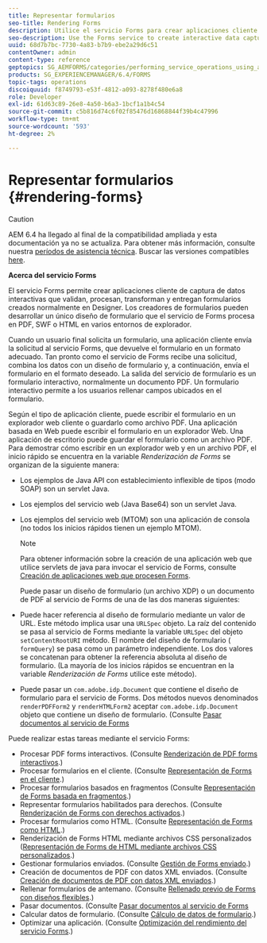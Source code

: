 ```yaml
---
title: Representar formularios
seo-title: Rendering Forms
description: Utilice el servicio Forms para crear aplicaciones cliente de captura de datos interactivas que validen, procesan, transforman y entregan formularios creados normalmente en Designer. Los creadores de formularios pueden desarrollar un único diseño de formulario que el servicio de Forms procesa en PDF, SWF o HTML en varios entornos de explorador.
seo-description: Use the Forms service to create interactive data capture client applications that validate, process, transform, and deliver forms typically created in Designer. Form authors can develop a single form design that the Forms service renders in PDF, SWF, or HTML in various browser environments.
uuid: 68d7b7bc-7730-4a83-b7b9-ebe2a29d6c51
contentOwner: admin
content-type: reference
geptopics: SG_AEMFORMS/categories/performing_service_operations_using_apis
products: SG_EXPERIENCEMANAGER/6.4/FORMS
topic-tags: operations
discoiquuid: f8749793-e53f-4812-a093-8278f480e6a8
role: Developer
exl-id: 61d63c89-26e8-4a50-b6a3-1bcf1a1b4c54
source-git-commit: c5b816d74c6f02f85476d16868844f39b4c47996
workflow-type: tm+mt
source-wordcount: '593'
ht-degree: 2%

---
```


# Representar formularios {#rendering-forms}

>[!CAUTION]
>
>AEM 6.4 ha llegado al final de la compatibilidad ampliada y esta documentación ya no se actualiza. Para obtener más información, consulte nuestra [períodos de asistencia técnica](https://helpx.adobe.com/es/support/programs/eol-matrix.html). Buscar las versiones compatibles [here](https://experienceleague.adobe.com/docs/).

**Acerca del servicio Forms**

El servicio Forms permite crear aplicaciones cliente de captura de datos interactivas que validan, procesan, transforman y entregan formularios creados normalmente en Designer. Los creadores de formularios pueden desarrollar un único diseño de formulario que el servicio de Forms procesa en PDF, SWF o HTML en varios entornos de explorador.

Cuando un usuario final solicita un formulario, una aplicación cliente envía la solicitud al servicio Forms, que devuelve el formulario en un formato adecuado. Tan pronto como el servicio de Forms recibe una solicitud, combina los datos con un diseño de formulario y, a continuación, envía el formulario en el formato deseado. La salida del servicio de formulario es un formulario interactivo, normalmente un documento PDF. Un formulario interactivo permite a los usuarios rellenar campos ubicados en el formulario.

Según el tipo de aplicación cliente, puede escribir el formulario en un explorador web cliente o guardarlo como archivo PDF. Una aplicación basada en Web puede escribir el formulario en un explorador Web. Una aplicación de escritorio puede guardar el formulario como un archivo PDF. Para demostrar cómo escribir en un explorador web y en un archivo PDF, el inicio rápido se encuentra en la variable *Renderización de Forms* se organizan de la siguiente manera:

* Los ejemplos de Java API con establecimiento inflexible de tipos (modo SOAP) son un servlet Java.
* Los ejemplos del servicio web (Java Base64) son un servlet Java.
* Los ejemplos del servicio web (MTOM) son una aplicación de consola (no todos los inicios rápidos tienen un ejemplo MTOM).

   >[!NOTE]
   >
   >Para obtener información sobre la creación de una aplicación web que utilice servlets de java para invocar el servicio de Forms, consulte [Creación de aplicaciones web que procesen Forms](/help/forms/developing/creating-web-applications-renders-forms.md).

   Puede pasar un diseño de formulario (un archivo XDP) o un documento de PDF al servicio de Forms de una de las dos maneras siguientes:

* Puede hacer referencia al diseño de formulario mediante un valor de URL. Este método implica usar una `URLSpec` objeto. La raíz del contenido se pasa al servicio de Forms mediante la variable `URLSpec` del objeto `setContentRootURI` método. El nombre del diseño de formulario ( `formQuery`) se pasa como un parámetro independiente. Los dos valores se concatenan para obtener la referencia absoluta al diseño de formulario. (La mayoría de los inicios rápidos se encuentran en la variable *Renderización de Forms* utilice este método).
* Puede pasar un `com.adobe.idp.Document` que contiene el diseño de formulario para el servicio de Forms. Dos métodos nuevos denominados `renderPDFForm2` y `renderHTMLForm2` aceptar `com.adobe.idp.Document` objeto que contiene un diseño de formulario. (Consulte [Pasar documentos al servicio de Forms](/help/forms/developing/passing-documents-forms-service.md)

Puede realizar estas tareas mediante el servicio Forms:

* Procesar PDF forms interactivos. (Consulte [Renderización de PDF forms interactivos](/help/forms/developing/rendering-interactive-pdf-forms.md).)
* Procesar formularios en el cliente. (Consulte [Representación de Forms en el cliente](/help/forms/developing/rendering-forms-client.md).)
* Procesar formularios basados en fragmentos (Consulte [Representación de Forms basada en fragmentos](/help/forms/developing/rendering-forms-based-fragments.md).)
* Representar formularios habilitados para derechos. (Consulte [Renderización de Forms con derechos activados](/help/forms/developing/rendering-rights-enabled-forms.md).)
* Procesar formularios como HTML. (Consulte [Representación de Forms como HTML](/help/forms/developing/rendering-forms-html.md).)
* Renderización de Forms HTML mediante archivos CSS personalizados ([Representación de Forms de HTML mediante archivos CSS personalizados](/help/forms/developing/rendering-html-forms-using-custom.md).)
* Gestionar formularios enviados. (Consulte [Gestión de Forms enviado](/help/forms/developing/handling-submitted-forms.md).)
* Creación de documentos de PDF con datos XML enviados. (Consulte [Creación de documentos de PDF con datos XML enviados](/help/forms/developing/creating-pdf-documents-submitted-xml.md).)
* Rellenar formularios de antemano. (Consulte [Rellenado previo de Forms con diseños flexibles](/help/forms/developing/prepopulating-forms-flowable-layouts.md).)
* Pasar documentos. (Consulte [Pasar documentos al servicio de Forms](/help/forms/developing/passing-documents-forms-service.md)
* Calcular datos de formulario. (Consulte [Cálculo de datos de formulario](/help/forms/developing/calculating-form-data.md).)
* Optimizar una aplicación. (Consulte [Optimización del rendimiento del servicio Forms](/help/forms/developing/optimizing-performance-forms-service.md).)

